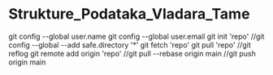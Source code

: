 # Strukture_Podataka_Vladara_Tame

git config --global user.name
git config --global user.email
git init 'repo'
//git config --global --add safe.directory '*'
git fetch 'repo'
git pull 'repo'
//git reflog
git remote add origin 'repo'
//git pull --rebase origin main
//git push origin main